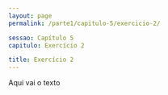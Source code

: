 ```yaml
---
layout: page
permalink: /parte1/capitulo-5/exercicio-2/

sessao: Capítulo 5
capitulo: Exercício 2

title: Exercício 2
---
```


Aqui vai o texto